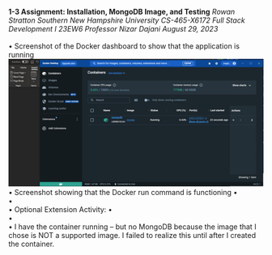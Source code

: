 **1-3 Assignment: Installation, MongoDB Image, and Testing**
*Rowan Stratton*
*Southern New Hampshire University*
*CS-465-X6172 Full Stack Development I 23EW6*
*Professor Nizar Dajani*
*August 29, 2023*
 <br>
 <br>
•	Screenshot of the Docker dashboard to show that the application is running
![Screenshot 1](screenshots/dockerRun.png)
•	Screenshot showing that the Docker run command is functioning
•	 
•	 
•	Optional Extension Activity:
•	 
•	 
•	I have the container running – but no MongoDB because the image that I chose is NOT a supported image. I failed to realize this until after I created the container. 
